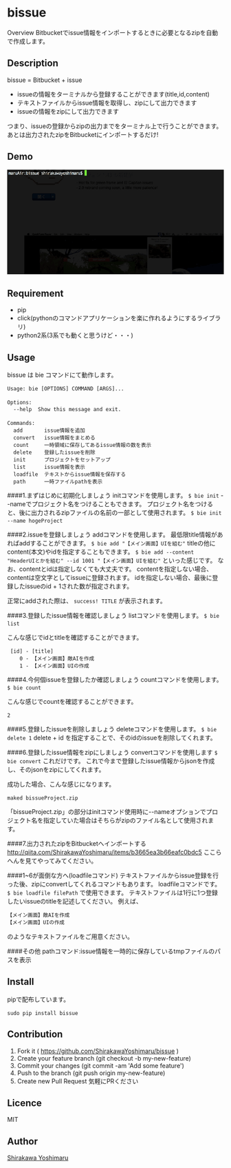 bissue
====

Overview
Bitbucketでissue情報をインポートするときに必要となるzipを自動で作成します。

## Description
bissue = Bitbucket + issue

-  issueの情報をターミナルから登録することができます(title,id,content)
- テキストファイルからissue情報を取得し、zipにして出力できます
-  issueの情報をzipにして出力できます

つまり、issueの登録からzipの出力までをターミナル上で行うことができます。
あとは出力されたzipをBitbucketにインポートするだけ!

## Demo
![demo gif](https://github.com/ShirakawaYoshimaru/bissue/raw/master/material/demo.gif)

## Requirement
- pip
- click(pythonのコマンドアプリケーションを楽に作れるようにするライブラリ)
- python2系(3系でも動くと思うけど・・・)

## Usage
bissue は bie コマンドにて動作します。

```lang:Help
Usage: bie [OPTIONS] COMMAND [ARGS]...

Options:
  --help  Show this message and exit.

Commands:
  add       issue情報を追加
  convert   issue情報をまとめる
  count     一時領域に保存してあるissue情報の数を表示
  delete    登録したissueを削除
  init      プロジェクトをセットアップ
  list      issue情報を表示
  loadfile  テキストからissue情報を保存する
  path      一時ファイルpathを表示
```

####1.まずはじめに初期化しましょう
initコマンドを使用します。
`$ bie init`
--nameでプロジェクト名をつけることもできます。
プロジェクト名をつけると、後に出力されるzipファイルの名前の一部として使用されます。
`$ bie init --name hogeProject`

####2.issueを登録しましょう
addコマンドを使用します。
最低限title情報があればaddすることができます。
`$ bie add "【メイン画面】UIを組む"`
titleの他にcontent(本文)やidを指定することもできます。
`$ bie add --content "HeaderUIとかを組む" --id 1001 "【メイン画面】UIを組む"`
といった感じです。
なお、contentとidは指定しなくても大丈夫です。
contentを指定しない場合、contentは空文字としてissueに登録されます。
idを指定しない場合、最後に登録したissueのid + 1された数が指定されます。

正常にaddされた際は、
`success! TITLE`
が表示されます。


####3.登録したissue情報を確認しましょう
listコマンドを使用します。
`$ bie list`

こんな感じでidとtitleを確認することができます。
```lang:リザルト
 [id] - [title]
    0 - 【メイン画面】敵AIを作成
    1 - 【メイン画面】UIの作成
```

####4.今何個issueを登録したか確認しましょう
countコマンドを使用します。
`$ bie count`

こんな感じでcountを確認することができます。
```lang:リザルト
2
```

####5.登録したissueを削除しましょう
deleteコマンドを使用します。
`$ bie delete 1`
delete + id を指定することで、そのidのissueを削除してくれます。

####6.登録したissue情報をzipにしましょう
convertコマンドを使用します
`$ bie convert`
これだけです。
これで今まで登録したissue情報からjsonを作成し、そのjsonをzipにしてくれます。

成功した場合、こんな感じになります。
```lang:リザルト
maked bissueProject.zip
```
「bissueProject.zip」の部分はinitコマンド使用時に--nameオプションでプロジェクト名を指定していた場合はそちらがzipのファイル名として使用されます。


####7.出力されたzipをBitbucketへインポートする
http://qiita.com/ShirakawaYoshimaru/items/b3665ea3b66eafc0bdc5
ここらへんを見てやってみてください。

####1~6が面倒な方へ(loadfileコマンド)
テキストファイルからissue登録を行った後、zipにconvertしてくれるコマンドもあります。
loadfileコマンドです。
`$ bie loadfile filePath`
で使用できます。
テキストファイルは1行に1つ登録したいissueのtitleを記述してください。
例えば、
```lang:hoge.txt
【メイン画面】敵AIを作成
【メイン画面】UIの作成
```
のようなテキストファイルをご用意ください。

####その他
pathコマンド:issue情報を一時的に保存しているtmpファイルのパスを表示

## Install
pipで配布しています。
```
sudo pip install bissue
```

## Contribution
1. Fork it ( https://github.com/ShirakawaYoshimaru/bissue )
2. Create your feature branch (git checkout -b my-new-feature)
3. Commit your changes (git commit -am 'Add some feature')
4. Push to the branch (git push origin my-new-feature)
5. Create new Pull Request
気軽にPRください

## Licence

MIT

## Author

[Shirakawa Yoshimaru](https://github.com/ShirakawaYoshimaru)